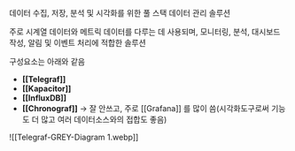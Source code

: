 데이터 수집, 저장, 분석 및 시각화를 위한 풀 스택 데이터 관리 솔루션

주로 시계열 데이터와 메트릭 데이터를 다루는 데 사용되며, 모니터링, 분석, 대시보드 작성, 알림 및 이벤트 처리에 적합한 솔루션

구성요소는 아래와 같음
- **[[Telegraf]]**
- **[[Kapacitor]]**
- **[[InfluxDB]]**
- **[[Chronograf]]** → 잘 안쓰고, 주로 [[Grafana]] 를 많이 씀(시각화도구로써 기능도 더 많고 여러 데이터소스와의 접합도 좋음)

![[Telegraf-GREY-Diagram 1.webp]]